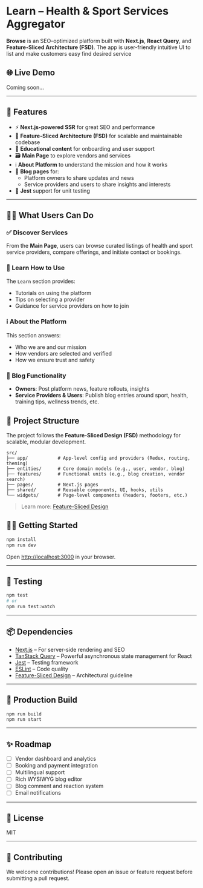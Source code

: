 # Learn – Health & Sport Services Aggregator

**Browse** is an SEO-optimized platform built with **Next.js**, **React Query**, and **Feature-Sliced Architecture (FSD)**.
The app is user-friendly intuitive UI to list and make customers easy find desired service

## 🌐 Live Demo

Coming soon...

---

## 🚀 Features

- ⚡️ **Next.js-powered SSR** for great SEO and performance
- 🧩 **Feature-Sliced Architecture (FSD)** for scalable and maintainable codebase
- 🧠 **Educational content** for onboarding and user support
- 🗃 **Main Page** to explore vendors and services
- ℹ️ **About Platform** to understand the mission and how it works
- 📝 **Blog pages** for:
  - Platform owners to share updates and news
  - Service providers and users to share insights and interests
- 🧪 **Jest** support for unit testing

---

## 🧑‍🏫 What Users Can Do

### ✅ Discover Services

From the **Main Page**, users can browse curated listings of health and sport service providers, compare offerings, and initiate contact or bookings.

### 📘 Learn How to Use

The `Learn` section provides:

- Tutorials on using the platform
- Tips on selecting a provider
- Guidance for service providers on how to join

### ℹ️ About the Platform

This section answers:

- Who we are and our mission
- How vendors are selected and verified
- How we ensure trust and safety

### 📝 Blog Functionality

- **Owners**: Post platform news, feature rollouts, insights
- **Service Providers & Users**: Publish blog entries around sport, health, training tips, wellness trends, etc.

## 📁 Project Structure

The project follows the **Feature-Sliced Design (FSD)** methodology for scalable, modular development.

```
src/
├── app/           # App-level config and providers (Redux, routing, theming)
├── entities/      # Core domain models (e.g., user, vendor, blog)
├── features/      # Functional units (e.g., blog creation, vendor search)
├── pages/         # Next.js pages
├── shared/        # Reusable components, UI, hooks, utils
└── widgets/       # Page-level components (headers, footers, etc.)
```

> Learn more: [Feature-Sliced Design](https://feature-sliced.design/)

## 🧑‍💻 Getting Started

```bash
npm install
npm run dev
```

Open [http://localhost:3000](http://localhost:3000) in your browser.

---

## 🧪 Testing

```bash
npm test
# or
npm run test:watch
```

---

## 📦 Dependencies

- [Next.js](https://nextjs.org/) – For server-side rendering and SEO
- [TanStack Query](https://tanstack.com/query/latest/docs/framework/react/examples/basic/) – Powerful asynchronous state management for React
- [Jest](https://jestjs.io/) – Testing framework
- [ESLint](https://eslint.org/) – Code quality
- [Feature-Sliced Design](https://feature-sliced.design/) – Architectural guideline

---

## 🔧 Production Build

```bash
npm run build
npm run start
```

---

## ✨ Roadmap

- [ ] Vendor dashboard and analytics
- [ ] Booking and payment integration
- [ ] Multilingual support
- [ ] Rich WYSIWYG blog editor
- [ ] Blog comment and reaction system
- [ ] Email notifications

---

## 📝 License

MIT

---

## 👥 Contributing

We welcome contributions! Please open an issue or feature request before submitting a pull request.
